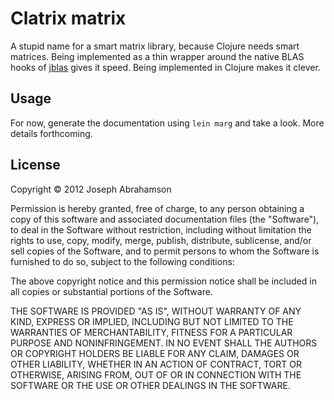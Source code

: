 # Clatrix matrix

A stupid name for a smart matrix library, because Clojure needs smart
matrices. Being implemented as a thin wrapper around the native BLAS
hooks of [jblas](http://github.com/mikiobraun/jblas) gives it
speed. Being implemented in Clojure makes it clever.

## Usage

For now, generate the documentation using `lein marg` and take a
look. More details forthcoming.

## License

Copyright © 2012 Joseph Abrahamson

Permission is hereby granted, free of charge, to any person obtaining
a copy of this software and associated documentation files (the
"Software"), to deal in the Software without restriction, including
without limitation the rights to use, copy, modify, merge, publish,
distribute, sublicense, and/or sell copies of the Software, and to
permit persons to whom the Software is furnished to do so, subject to
the following conditions:

The above copyright notice and this permission notice shall be
included in all copies or substantial portions of the Software.

THE SOFTWARE IS PROVIDED "AS IS", WITHOUT WARRANTY OF ANY KIND,
EXPRESS OR IMPLIED, INCLUDING BUT NOT LIMITED TO THE WARRANTIES OF
MERCHANTABILITY, FITNESS FOR A PARTICULAR PURPOSE AND
NONINFRINGEMENT. IN NO EVENT SHALL THE AUTHORS OR COPYRIGHT HOLDERS BE
LIABLE FOR ANY CLAIM, DAMAGES OR OTHER LIABILITY, WHETHER IN AN ACTION
OF CONTRACT, TORT OR OTHERWISE, ARISING FROM, OUT OF OR IN CONNECTION
WITH THE SOFTWARE OR THE USE OR OTHER DEALINGS IN THE SOFTWARE.